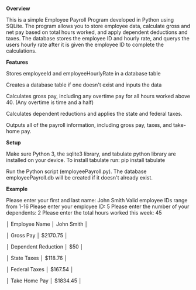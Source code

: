 **Overview**


This is a simple Employee Payroll Program developed in Python using SQLite.
The program allows you to store employee data, calculate gross and net pay based on total hours worked, and apply dependent deductions and taxes.
The database stores the employee ID and hourly rate, and querys the users hourly rate after it is given the employee ID to complete the calculations.


**Features**

Stores employeeId and employeeHourlyRate in a database table

Creates a database table if one doesn't exist and inputs the data

Calculates gross pay, including any overtime pay for all hours worked above 40. (Any overtime is time and a half)

Calculates dependent reductions and applies the state and federal taxes.

Outputs all of the payroll information, including gross pay, taxes, and take-home pay.


**Setup**


Make sure Python 3, the sqlite3 library, and tabulate python library are installed on your device. To install tabulate run: pip install tabulate

Run the Python script (employeePayroll.py). The database employeePayroll.db will be created if it doesn't already exist.


**Example**

Please enter your first and last name: John Smith
Valid employee IDs range from 1-16
Please enter your employee ID: 5
Please enter the number of your dependents: 2
Please enter the total hours worked this week: 45

│ Employee Name       │ John Smith   │

│ Gross Pay           │ $2170.75     │

│ Dependent Reduction │ $50          │

│ State Taxes         │ $118.76      │

│ Federal Taxes       │ $167.54      │

│ Take Home Pay       │ $1834.45     │



